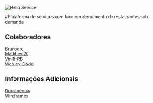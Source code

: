 ![Hello Service](https://user-images.githubusercontent.com/48967791/188336206-56c5a4d7-8830-4e32-928e-5eb6f3110694.png)

#Plataforma de serviços com foco em atendimento de restaurantes sob demanda

## Colaboradores ##

<a href="https://github.com/Brunodrc" target="_blank">Brunodrc</a><br/>
<a href="https://github.com/MathLevi20" target="_blank">MathLevi20</a><br/>
<a href="https://github.com/ViniR-RB" target="_blank">ViniR-RB</a><br/>
<a href="https://github.com/Weslley-David" target="_blank">Weslley-David</a>

## Informações Adicionais ##

<a href="https://github.com/Weslley-David/Hello-Service/tree/main/Documents" target="_blank">Documentos</a><br/>
<a href="https://www.figma.com/file/baN3nXA1MCxhm0tP3tsqAy/Hello-Service?node-id=0%3A1" target="_blank">Wireframes</a>

